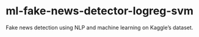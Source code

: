 # ml-fake-news-detector-logreg-svm
Fake news detection using NLP and machine learning on Kaggle’s dataset.
